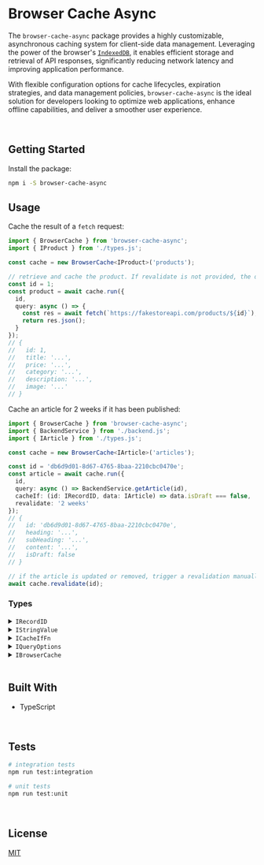 # Browser Cache Async

The `browser-cache-async` package  provides a highly customizable, asynchronous caching system for client-side data management. Leveraging the power of the browser's [`IndexedDB`](https://developer.mozilla.org/en-US/docs/Web/API/IndexedDB_API), it enables efficient storage and retrieval of API responses, significantly reducing network latency and improving application performance. 

With flexible configuration options for cache lifecycles, expiration strategies, and data management policies, `browser-cache-async` is the ideal solution for developers looking to optimize web applications, enhance offline capabilities, and deliver a smoother user experience.





</br>

## Getting Started

Install the package:
```bash
npm i -S browser-cache-async
```


## Usage

Cache the result of a `fetch` request:

```typescript
import { BrowserCache } from 'browser-cache-async';
import { IProduct } from './types.js';

const cache = new BrowserCache<IProduct>('products');

// retrieve and cache the product. If revalidate is not provided, the data becomes stale after 24 hours
const id = 1;
const product = await cache.run({
  id,
  query: async () => {
    const res = await fetch(`https://fakestoreapi.com/products/${id}`);
    return res.json();
  }
});
// {
//   id: 1,
//   title: '...',
//   price: '...',
//   category: '...',
//   description: '...',
//   image: '...'
// }
```

Cache an article for 2 weeks if it has been published:

```typescript
import { BrowserCache } from 'browser-cache-async';
import { BackendService } from './backend.js';
import { IArticle } from './types.js';

const cache = new BrowserCache<IArticle>('articles');

const id = 'db6d9d01-8d67-4765-8baa-2210cbc0470e';
const article = await cache.run({
  id,
  query: async () => BackendService.getArticle(id),
  cacheIf: (id: IRecordID, data: IArticle) => data.isDraft === false,
  revalidate: '2 weeks'
});
// {
//   id: 'db6d9d01-8d67-4765-8baa-2210cbc0470e',
//   heading: '...',
//   subHeading: '...',
//   content: '...',
//   isDraft: false
// }

// if the article is updated or removed, trigger a revalidation manually
await cache.revalidate(id);
```




### Types

<details>
  <summary><code>IRecordID</code></summary>
  <br/>

  The identifier used to manage records. The store behaves differently based on the type:
  - `undefined`: the data will be stored at the root of the store
  - `string` | `number`: the value will be coerced into a string and can be used to locate the data
  ```typescript
  type IRecordID = undefined | string | number;
  ```

  **Note:** this type is exposed by the [`browser-keyval-stores`](https://github.com/jesusgraterol/browser-keyval-stores) package.
  <br/>
</details>

<details>
  <summary><code>IStringValue</code></summary>
  <br/>

  The template literal types that prevents developers from passing invalid strings to the `ms` function.
  ```typescript
  type IUnit =
  | 'Years'
  | 'Year'
  | 'Yrs'
  | 'Yr'
  | 'Y'
  | 'Weeks'
  | 'Week'
  | 'W'
  | 'Days'
  | 'Day'
  | 'D'
  | 'Hours'
  | 'Hour'
  | 'Hrs'
  | 'Hr'
  | 'H'
  | 'Minutes'
  | 'Minute'
  | 'Mins'
  | 'Min'
  | 'M'
  | 'Seconds'
  | 'Second'
  | 'Secs'
  | 'Sec'
  | 's'
  | 'Milliseconds'
  | 'Millisecond'
  | 'Msecs'
  | 'Msec'
  | 'Ms';

  type IUnitAnyCase = IUnit | Uppercase<IUnit> | Lowercase<IUnit>;

  type IStringValue =
  | `${number}`
  | `${number}${IUnitAnyCase}`
  | `${number} ${IUnitAnyCase}`;
  ```

  **Note:** this type is exposed by the [`ms`](https://github.com/vercel/ms) package`.
  <br/>
</details>

<details>
  <summary><code>ICacheIfFn<T></code></summary>
  <br/>

  Utility type to indicate the function that will be invoked to evaluate if the data should be cached.
  ```typescript
  type ICacheIfFn<T> =
    ((id: IRecordID, data: T) => Promise<boolean>) | ((id: IRecordID, data: T) => boolean);
  ```
  <br/>
</details>

<details>
  <summary><code>IQueryOptions<T></code></summary>
  <br/>

  Object in charge of controlling how the query is executed and cached.
  ```typescript
  import { IRecordID } from 'browser-keyval-stores';

  type IQueryOptions<T> = {
    // the record's identifier
    id?: IRecordID;

    // the function that will be invoked to retrieve the data
    query: () => Promise<T>;

    // the function that will be invoked to evaluate if the data should be cached. If not provided,
    // the data will always be cached.
    cacheIf?: ICacheIfFn | boolean;

    // the number of milliseconds the data will be fresh for before becoming stale. If not provided,
    // the data will become stale after 1 day.
    revalidate?: IStringValue | number;
  };

  // the result of processing the query options object passed by the developer
  type IProcessedQueryOptions<T> = IQueryOptions<T> & { revalidate: number };
  ```
  <br/>
</details>

<details>
  <summary><code>IBrowserCache</code></summary>
  <br/>

  Object in charge of managing the caching of data in the browser.
  ```typescript
  interface IBrowserCache<T> {
    // properties
    // ...

    // actions
    run: (options: IQueryOptions<T>) => Promise<T>;
    revalidate(id?: IRecordID): Promise<void>;
  }
  ```
  <br/>
</details>





<br/>

## Built With

- TypeScript





<br/>

## Tests

```bash
# integration tests
npm run test:integration

# unit tests
npm run test:unit
```





<br/>

## License

[MIT](https://choosealicense.com/licenses/mit/)